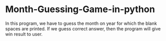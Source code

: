 # Month-Guessing-Game-in-python
In this program, we have to guess the month on year for which the blank spaces are printed. If we guess correct answer, then the program will give win result to user.
